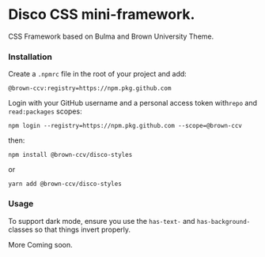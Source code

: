 # Disco CSS mini-framework.

CSS Framework based on Bulma and Brown University Theme.

### Installation
Create a `.npmrc` file in the root of your project and add:

```
@brown-ccv:registry=https://npm.pkg.github.com
```

Login with your GitHub username and a personal access token with`repo` and `read:packages` scopes:

```
npm login --registry=https://npm.pkg.github.com --scope=@brown-ccv
```

then:

`npm install @brown-ccv/disco-styles`

or 

`yarn add @brown-ccv/disco-styles`

### Usage

To support dark mode, ensure you use the `has-text-` and `has-background-` classes so that things invert properly.

More Coming soon.

